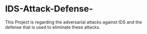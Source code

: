 # IDS-Attack-Defense-
This Project is regarding the adversarial attacks against IDS and the defense that is used to eliminate these attacks.
